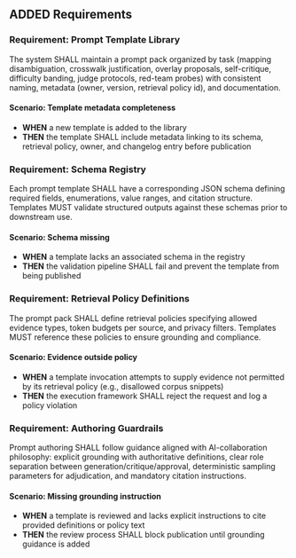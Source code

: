 ## ADDED Requirements
### Requirement: Prompt Template Library
The system SHALL maintain a prompt pack organized by task (mapping disambiguation, crosswalk justification, overlay proposals, self-critique, difficulty banding, judge protocols, red-team probes) with consistent naming, metadata (owner, version, retrieval policy id), and documentation.

#### Scenario: Template metadata completeness
- **WHEN** a new template is added to the library
- **THEN** the template SHALL include metadata linking to its schema, retrieval policy, owner, and changelog entry before publication

### Requirement: Schema Registry
Each prompt template SHALL have a corresponding JSON schema defining required fields, enumerations, value ranges, and citation structure. Templates MUST validate structured outputs against these schemas prior to downstream use.

#### Scenario: Schema missing
- **WHEN** a template lacks an associated schema in the registry
- **THEN** the validation pipeline SHALL fail and prevent the template from being published

### Requirement: Retrieval Policy Definitions
The prompt pack SHALL define retrieval policies specifying allowed evidence types, token budgets per source, and privacy filters. Templates MUST reference these policies to ensure grounding and compliance.

#### Scenario: Evidence outside policy
- **WHEN** a template invocation attempts to supply evidence not permitted by its retrieval policy (e.g., disallowed corpus snippets)
- **THEN** the execution framework SHALL reject the request and log a policy violation

### Requirement: Authoring Guardrails
Prompt authoring SHALL follow guidance aligned with AI-collaboration philosophy: explicit grounding with authoritative definitions, clear role separation between generation/critique/approval, deterministic sampling parameters for adjudication, and mandatory citation instructions.

#### Scenario: Missing grounding instruction
- **WHEN** a template is reviewed and lacks explicit instructions to cite provided definitions or policy text
- **THEN** the review process SHALL block publication until grounding guidance is added
